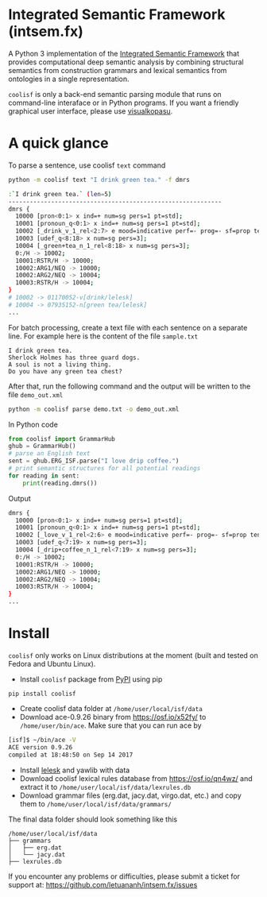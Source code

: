 # Integrated Semantic Framework (intsem.fx)

A Python 3 implementation of the [Integrated Semantic Framework](https://osf.io/9udjk/) that provides computational deep semantic analysis by combining structural semantics from construction grammars and lexical semantics from ontologies in a single representation.

`coolisf` is only a back-end semantic parsing module that runs on command-line interaface or in Python programs.
If you want a friendly graphical user interface, please use [visualkopasu](https://github.com/letuananh/visualkopasu/).

# A quick glance

To parse a sentence, use coolisf `text` command

```bash
python -m coolisf text "I drink green tea." -f dmrs

:`I drink green tea.` (len=5)
------------------------------------------------------------
dmrs {
  10000 [pron<0:1> x ind=+ num=sg pers=1 pt=std];
  10001 [pronoun_q<0:1> x ind=+ num=sg pers=1 pt=std];
  10002 [_drink_v_1_rel<2:7> e mood=indicative perf=- prog=- sf=prop tense=pres];
  10003 [udef_q<8:18> x num=sg pers=3];
  10004 [_green+tea_n_1_rel<8:18> x num=sg pers=3];
  0:/H -> 10002;
  10001:RSTR/H -> 10000;
  10002:ARG1/NEQ -> 10000;
  10002:ARG2/NEQ -> 10004;
  10003:RSTR/H -> 10004;
}
# 10002 -> 01170052-v[drink/lelesk]
# 10004 -> 07935152-n[green tea/lelesk]
...
```

For batch processing, create a text file with each sentence on a separate line.
For example here is the content of the file `sample.txt`

```
I drink green tea.
Sherlock Holmes has three guard dogs.
A soul is not a living thing.
Do you have any green tea chest?
```

After that, run the following command and the output will be written to the file `demo_out.xml`

```bash
python -m coolisf parse demo.txt -o demo_out.xml
```

In Python code

```python
from coolisf import GrammarHub
ghub = GrammarHub()
# parse an English text
sent = ghub.ERG_ISF.parse("I love drip coffee.")
# print semantic structures for all potential readings
for reading in sent:
    print(reading.dmrs())
```

Output

```bash
dmrs {
  10000 [pron<0:1> x ind=+ num=sg pers=1 pt=std];
  10001 [pronoun_q<0:1> x ind=+ num=sg pers=1 pt=std];
  10002 [_love_v_1_rel<2:6> e mood=indicative perf=- prog=- sf=prop tense=pres];
  10003 [udef_q<7:19> x num=sg pers=3];
  10004 [_drip+coffee_n_1_rel<7:19> x num=sg pers=3];
  0:/H -> 10002;
  10001:RSTR/H -> 10000;
  10002:ARG1/NEQ -> 10000;
  10002:ARG2/NEQ -> 10004;
  10003:RSTR/H -> 10004;
}
...
```

# Install

`coolisf` only works on Linux distributions at the moment (built and tested on Fedora and Ubuntu Linux). 

- Install `coolisf` package from [PyPI](https://pypi.org/project/coolisf/) using pip

```
pip install coolisf
```

- Create coolisf data folder at `/home/user/local/isf/data`
- Download ace-0.9.26 binary from https://osf.io/x52fy/ to `/home/user/bin/ace`. Make sure that you can run ace by

```bash
[isf]$ ~/bin/ace -V
ACE version 0.9.26
compiled at 18:48:50 on Sep 14 2017
```

- Install [lelesk](https://pypi.org/project/lelesk/) and yawlib with data
- Download coolisf lexical rules database from https://osf.io/qn4wz/ and extract it to `/home/user/local/isf/data/lexrules.db`
- Download grammar files (erg.dat, jacy.dat, virgo.dat, etc.) and copy them to `/home/user/local/isf/data/grammars/`

The final data folder should look something like this

```
/home/user/local/isf/data
├── grammars
│   ├── erg.dat
│   └── jacy.dat
├── lexrules.db
```

If you encounter any problems or difficulties, please submit a ticket for support at: https://github.com/letuananh/intsem.fx/issues
